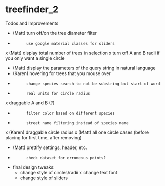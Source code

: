 # treefinder_2


Todos and Improvements
- (Matt)	turn off/on the tree diameter filter
- 			use google material classes for sliders
x (Matt)	display total number of trees in selection 
x 			turn off A and B radii if you only want a single circle
- (Matt)	display the parameters of the query string in natural language
- (Karen)	hovering for trees that you mouse over
- 			change species search to not be substring but start of word
- 			real units for circle radius
x 			draggable A and B (?)
- 			filter color based on different species
- 			street name filtering instead of species name
x (Karen)	draggable circle radius 
x (Matt)	all one circle cases (before placing for first time, after removing)
- (Matt) 	prettify settings, header, etc.
- 			check dataset for erroneous points?

- final design tweaks:
    - change style of circles/radii
    x change text font
    - change style of sliders

